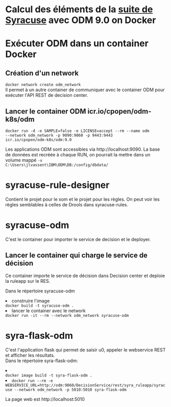 # Calcul des éléments de la [suite de Syracuse](https://fr.wikipedia.org/wiki/Conjecture_de_Syracuse) avec ODM 9.0 on Docker


# Exécuter ODM dans un container Docker
## Création d'un network
<code>docker network create odm_network</code>
<br>Il permet à un autre container de communiquer avec le container ODM pour exécuter l'API REST de decision center.

## Lancer le container ODM icr.io/cpopen/odm-k8s/odm
<code>docker run -d -e SAMPLE=false -e LICENSE=accept --rm --name odm --network odm_network -p 9090:9060 -p 9443:9443  icr.io/cpopen/odm-k8s/odm:9.0</code>

Les applications ODM sont accessibles via http://localhost:9090. La base de données est recréée à chaque RUN, on pourrait la mettre dans un volume mappé <code>-v C:\Users\jlvassent\IBM\ODM\DB:/config/dbdata/</code>

# syracuse-rule-designer
Contient le projet pour le xom et le projet pour les règles. On peut voir les règles semblables à celles de Drools dans syracuse-rules.

# syracuse-odm
C'est le container pour importer le service de decision et le deployer.

## Lancer le container qui charge le service de décision
Ce container importe le service de décision dans Decision center et deploie la ruleapp sur le RES.

Dans le répertoire syracuse-odm
<li>construire l'image</li>
<code>docker build -t syracuse-odm .</code>
<li>lancer le container avec le network</li>
<code>docker run -it --rm --network odm_network syracuse-odm</code>

# syra-flask-odm
C'est l'application flask qui permet de saisir u0, appeler le webservice REST et afficher les résultats.
<br>Dans le répertoire syra-flask-odm:
<li>
<code>
docker image build -t syra-flask-odm .</code>
<li><code>docker run --rm -e WEBSERVICE_URL=http://odm:9060/DecisionService/rest/syra_ruleapp/syracuse --network odm_network -p 5010:5010 syra-flask-odm</code>

La page web est http://localhost:5010